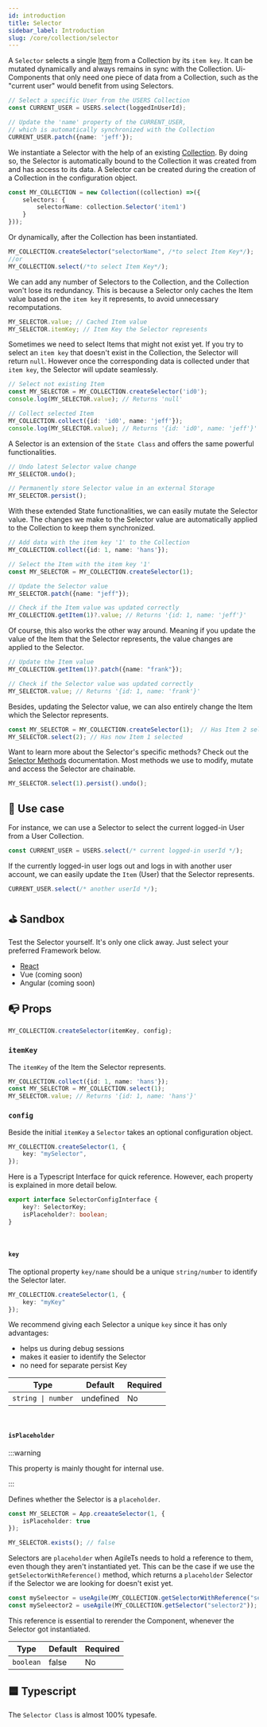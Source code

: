 ```yaml
---
id: introduction
title: Selector
sidebar_label: Introduction
slug: /core/collection/selector
---
```


A `Selector` selects a single [Item](../Introduction.md#-item) from a Collection by its `item key`.
It can be mutated dynamically and always remains in sync with the Collection.
Ui-Components that only need one piece of data from a Collection, such as the "current user"
would benefit from using Selectors.
```ts
// Select a specific User from the USERS Collection
const CURRENT_USER = USERS.select(loggedInUserId);

// Update the 'name' property of the CURRENT_USER,
// which is automatically synchronized with the Collection
CURRENT_USER.patch({name: 'jeff'});
```
We instantiate a Selector with the help of an existing [Collection](../Introduction.md).
By doing so, the Selector is automatically bound to the Collection it was created from
and has access to its data.
A Selector can be created during the creation of a Collection in the configuration object.
```ts {3}
const MY_COLLECTION = new Collection((collection) =>({
    selectors: {
        selectorName: collection.Selector('item1')
    }
}));
```
Or dynamically, after the Collection has been instantiated.
```ts
MY_COLLECTION.createSelector("selectorName", /*to select Item Key*/);
//or
MY_COLLECTION.select(/*to select Item Key*/);
```
We can add any number of Selectors to the Collection,
and the Collection won't lose its redundancy.
This is because a Selector only caches the Item value based on the `item key` it represents,
to avoid unnecessary recomputations.
```ts
MY_SELECTOR.value; // Cached Item value
MY_SELECTOR.itemKey; // Item Key the Selector represents
```
Sometimes we need to select Items that might not exist yet.
If you try to select an `item key` that doesn't exist in the Collection,
the Selector will return `null`.
However once the corresponding data is collected under that `item key`,
the Selector will update seamlessly.
```ts
// Select not existing Item
const MY_SELECTOR = MY_COLLECTION.createSelector('id0');
console.log(MY_SELECTOR.value); // Returns 'null'

// Collect selected Item
MY_COLLECTION.collect({id: 'id0', name: 'jeff'});
console.log(MY_SELECTOR.value); // Returns '{id: 'id0', name: 'jeff'}'
```
A Selector is an extension of the `State Class`
and offers the same powerful functionalities.
```ts
// Undo latest Selector value change
MY_SELECTOR.undo();

// Permanently store Selector value in an external Storage
MY_SELECTOR.persist(); 
```
With these extended State functionalities,
we can easily mutate the Selector value.
The changes we make to the Selector value are automatically applied to the Collection
to keep them synchronized.
```ts
// Add data with the item key '1' to the Collection
MY_COLLECTION.collect({id: 1, name: 'hans'});

// Select the Item with the item key '1'
const MY_SELECTOR = MY_COLLECTION.createSelector(1);

// Update the Selector value
MY_SELECTOR.patch({name: "jeff"});

// Check if the Item value was updated correctly
MY_COLLECTION.getItem(1)?.value; // Returns '{id: 1, name: 'jeff'}'
```
Of course, this also works the other way around.
Meaning if you update the value of the Item that the Selector represents,
the value changes are applied to the Selector.
```ts
// Update the Item value
MY_COLLECTION.getItem(1)?.patch({name: "frank"});

// Check if the Selector value was updated correctly
MY_SELECTOR.value; // Returns '{id: 1, name: 'frank'}'
```
Besides, updating the Selector value,
we can also entirely change the Item which the Selector represents.
```ts
const MY_SELECTOR = MY_COLLECTION.createSelector(1);  // Has Item 2 selected
MY_SELECTOR.select(2); // Has now Item 1 selected
```
Want to learn more about the Selector's specific methods?
Check out the [Selector Methods](./Methods.md) documentation.
Most methods we use to modify, mutate and access the Selector are chainable.
```ts
MY_SELECTOR.select(1).persist().undo();
```


## 🔨 Use case
For instance, we can use a Selector to select the current logged-in User from a User Collection.
```ts
const CURRENT_USER = USERS.select(/* current logged-in userId */);
```
If the currently logged-in user logs out and logs in with another user account,
we can easily update the `Item` (User) that the Selector represents.
```ts
CURRENT_USER.select(/* another userId */);
```


## ⛳️ Sandbox
Test the Selector yourself. It's only one click away. Just select your preferred Framework below.
- [React](https://codesandbox.io/s/agilets-first-selector-rmrxf)
- Vue (coming soon)
- Angular (coming soon)


## 📭 Props

```ts
MY_COLLECTION.createSelector(itemKey, config);
```

### `itemKey`

The `itemKey` of the Item the Selector represents.
```ts {2}
MY_COLLECTION.collect({id: 1, name: 'hans'});
const MY_SELECTOR = MY_COLLECTION.select(1);
MY_SELECTOR.value; // Returns '{id: 1, name: 'hans'}'
```

### `config`

Beside the initial `itemKey` a `Selector` takes an optional configuration object.
```ts
MY_COLLECTION.createSelector(1, {
    key: "mySelector",
});
```
Here is a Typescript Interface for quick reference. However,
each property is explained in more detail below.
```ts
export interface SelectorConfigInterface {
    key?: SelectorKey;
    isPlaceholder?: boolean;
}
```

<br/>

#### `key`
The optional property `key/name` should be a unique `string/number` to identify the Selector later.
```ts
MY_COLLECTION.createSelector(1, {
    key: "myKey"
});
```
We recommend giving each Selector a unique `key` since it has only advantages:
- helps us during debug sessions
- makes it easier to identify the Selector
- no need for separate persist Key

| Type               | Default     | Required |
|--------------------|-------------|----------|
| `string \| number` | undefined   | No       |

<br/>

#### `isPlaceholder`

:::warning

This property is mainly thought for internal use.

:::

Defines whether the Selector is a `placeholder`.
```ts
const MY_SELECTOR = App.creaateSelector(1, {
    isPlaceholder: true
});

MY_SELECTOR.exists(); // false
```
Selectors are `placeholder` when AgileTs needs to hold a reference to them,
even though they aren't instantiated yet.
This can be the case if we use the `getSelectorWithReference()` method,
which returns a `placeholder` Selector if the Selector we are looking for doesn't exist yet.
```ts
const mySeleector = useAgile(MY_COLLECTION.getSelectorWithReference("selector1")); // Causes rerender if Selector got created
const mySeleector2 = useAgile(MY_COLLECTION.getSelector("selector2")); // Doesn't causes rerender if Selector got created
```
This reference is essential to rerender the Component,
whenever the Selector got instantiated.

| Type            | Default     | Required |
|-----------------|-------------|----------|
| `boolean`       | false       | No       |


## 🟦 Typescript

The `Selector Class` is almost 100% typesafe.
